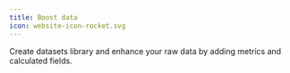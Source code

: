 ```yaml
---
title: Boost data
icon: website-icon-rocket.svg
---
```


Create datasets library and enhance your raw data by adding metrics and calculated fields.
